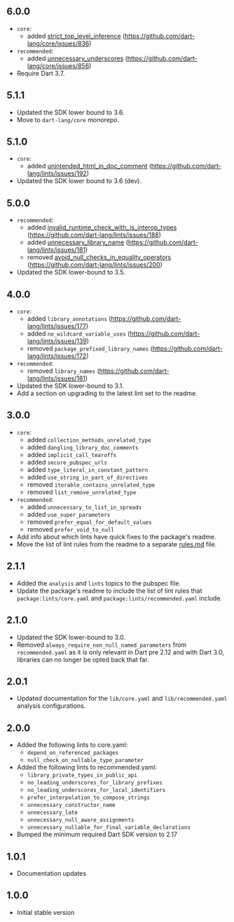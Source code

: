 ## 6.0.0

- `core`:
  - added [strict_top_level_inference] (https://github.com/dart-lang/core/issues/836)
- `recommended`:
  - added [unnecessary_underscores] (https://github.com/dart-lang/core/issues/856)
- Require Dart 3.7.

[strict_top_level_inference]: https://dart.dev/lints/strict_top_level_inference
[unnecessary_underscores]: https://dart.dev/lints/unnecessary_underscores

## 5.1.1

- Updated the SDK lower bound to 3.6.
- Move to `dart-lang/core` monorepo.

## 5.1.0

- `core`:
  - added [unintended_html_in_doc_comment] (https://github.com/dart-lang/lints/issues/192)
- Updated the SDK lower bound to 3.6 (dev).

[unintended_html_in_doc_comment]: https://dart.dev/lints/unintended_html_in_doc_comment

## 5.0.0

- `recommended`:
  - added [invalid_runtime_check_with_js_interop_types] (https://github.com/dart-lang/lints/issues/188)
  - added [unnecessary_library_name] (https://github.com/dart-lang/lints/issues/181)
  - removed [avoid_null_checks_in_equality_operators] (https://github.com/dart-lang/lints/issues/200)
- Updated the SDK lower-bound to 3.5.

[invalid_runtime_check_with_js_interop_types]: https://dart.dev/tools/linter-rules/invalid_runtime_check_with_js_interop_types
[unnecessary_library_name]: https://dart.dev/lints/unnecessary_library_name
[avoid_null_checks_in_equality_operators]: https://dart.dev/tools/linter-rules/avoid_null_checks_in_equality_operators

## 4.0.0

- `core`:
  - added `library_annotations` (https://github.com/dart-lang/lints/issues/177)
  - added `no_wildcard_variable_uses` (https://github.com/dart-lang/lints/issues/139)
  - removed `package_prefixed_library_names` (https://github.com/dart-lang/lints/issues/172)
- `recommended`:
  - removed `library_names` (https://github.com/dart-lang/lints/issues/181)
- Updated the SDK lower-bound to 3.1.
- Add a section on upgrading to the latest lint set to the readme.

## 3.0.0

- `core`:
  - added `collection_methods_unrelated_type`
  - added `dangling_library_doc_comments`
  - added `implicit_call_tearoffs`
  - added `secure_pubspec_urls`
  - added `type_literal_in_constant_pattern`
  - added `use_string_in_part_of_directives`
  - removed `iterable_contains_unrelated_type`
  - removed `list_remove_unrelated_type`
- `recommended`:
  - added `unnecessary_to_list_in_spreads`
  - added `use_super_parameters`
  - removed `prefer_equal_for_default_values`
  - removed `prefer_void_to_null`
- Add info about which lints have quick fixes to the package's readme.
- Move the list of lint rules from the readme to a separate
  [rules.md](https://github.com/dart-lang/lints/blob/main/rules.md) file.

## 2.1.1

- Added the `analysis` and `lints` topics to the pubspec file.
- Update the package's readme to include the list of lint rules that
  `package:lints/core.yaml` and `package:lints/recommended.yaml` include.

## 2.1.0

- Updated the SDK lower-bound to 3.0.
- Removed `always_require_non_null_named_parameters` from `recommended.yaml`
  as it is only relevant in Dart pre 2.12 and with Dart 3.0, libraries can
  no longer be opted back that far.

## 2.0.1

- Updated documentation for the `lib/core.yaml` and `lib/recommended.yaml`
  analysis configurations.

## 2.0.0

- Added the following lints to core.yaml:
    - `depend_on_referenced_packages`
    - `null_check_on_nullable_type_parameter`
- Added the following lints to recommended.yaml:
    - `library_private_types_in_public_api`
    - `no_leading_underscores_for_library_prefixes`
    - `no_leading_underscores_for_local_identifiers`
    - `prefer_interpolation_to_compose_strings`
    - `unnecessary_constructor_name`
    - `unnecessary_late`
    - `unnecessary_null_aware_assignments`
    - `unnecessary_nullable_for_final_variable_declarations`
- Bumped the minimum required Dart SDK version to 2.17

## 1.0.1

- Documentation updates

## 1.0.0

- Initial stable version
